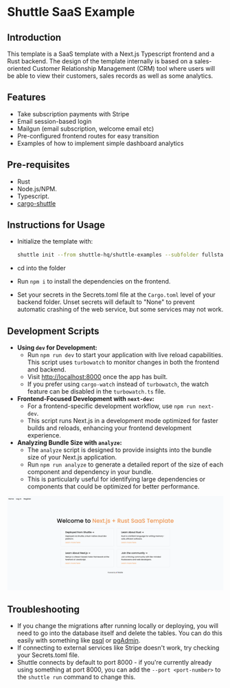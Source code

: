 # Shuttle SaaS Example

## Introduction

This template is a SaaS template with a Next.js Typescript frontend and a Rust backend.
The design of the template internally is based on a sales-oriented Customer Relationship Management (CRM) tool where
users will be able to view their customers, sales records as well as some analytics.

## Features

- Take subscription payments with Stripe
- Email session-based login
- Mailgun (email subscription, welcome email etc)
- Pre-configured frontend routes for easy transition
- Examples of how to implement simple dashboard analytics

## Pre-requisites

- Rust
- Node.js/NPM.
- Typescript.
- [cargo-shuttle](https://www.shuttle.rs)

## Instructions for Usage

- Initialize the template with:

    ```sh
    shuttle init --from shuttle-hq/shuttle-examples --subfolder fullstack-templates/saas
    ```

- cd into the folder
- Run `npm i` to install the dependencies on the frontend.
- Set your secrets in the Secrets.toml file at the `Cargo.toml` level of your backend folder. Unset secrets will default
  to "None" to prevent automatic crashing of the web service, but some services may not work.

## Development Scripts

- **Using `dev` for Development:**
    - Run `npm run dev` to start your application with live reload capabilities. This script uses `turbowatch` to
      monitor changes in both the frontend and backend.
    - Visit [http://localhost:8000](http://localhost:8000) once the app has built.
    - If you prefer using `cargo-watch` instead of `turbowatch`, the watch feature can be disabled in
      the `turbowatch.ts` file.
- **Frontend-Focused Development with `next-dev`:**
    - For a frontend-specific development workflow, use `npm run next-dev`.
    - This script runs Next.js in a development mode optimized for faster builds and reloads, enhancing your frontend
      development experience.
- **Analyzing Bundle Size with `analyze`:**
    - The `analyze` script is designed to provide insights into the bundle size of your Next.js application.
    - Run `npm run analyze` to generate a detailed report of the size of each component and dependency in your bundle.
    - This is particularly useful for identifying large dependencies or components that could be optimized for better
      performance.

![Main page for Next.js + Shuttle Saas Template](./Mainpage.png)

## Troubleshooting

- If you change the migrations after running locally or deploying, you will need to go into the database itself and
  delete the tables. You can do this easily with something
  like [psql](https://www.postgresql.org/docs/current/app-psql.html) or [pgAdmin](https://www.pgadmin.org/).
- If connecting to external services like Stripe doesn't work, try checking your Secrets.toml file.
- Shuttle connects by default to port 8000 - if you're currently already using something at port 8000, you can add
  the `--port <port-number>` to the `shuttle run` command to change this.
